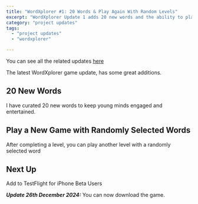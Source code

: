 ```yaml
---
title: "WordXplorer #1: 20 Words & Play Again With Random Levels"
excerpt: "WordXplorer Update 1 adds 20 new words and the ability to play a new level on completion"
category: "project updates"
tags:
  - "project updates"
  - "wordxplorer"

---
```


You can see all the related updates [here](/tags/wordxplorer)

The latest WordXplorer game update, has some great additions.

## 20 New Words

I have curated 20 new words to keep young minds engaged and entertained.

## Play a New Game with Randomly Selected Words

After completing a level, you can play another level with a randomly selected word

<?# ResponsiveYouTube _mw6u4SIGWk Title="wordxplorer Next Level" /?>

## Next Up

Add to TestFlight for iPhone Beta Users

**_Update 26th December 2024:_** You can now download the game.


<?# AppStoreBadges LinkText="Get WordXplorer" AppStoreLinkUrl="wordxplorer-guess-the-word/id6504664783" /?>